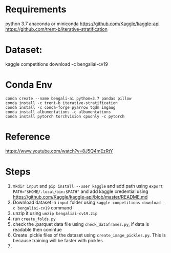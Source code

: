

# Requirements
python 3.7
anaconda or miniconda
https://github.com/Kaggle/kaggle-api
https://github.com/trent-b/iterative-stratification

# Dataset:
kaggle competitions download -c bengaliai-cv19

# Conda Env

    conda create --name bengali-ai python=3.7 pandas pillow
    conda install -c trent-b iterative-stratification
    conda install -c conda-forge pyarrow tqdm imgaug
    conda install albumentations -c albumentations
    conda install pytorch torchvision cpuonly -c pytorch

# Reference
https://www.youtube.com/watch?v=8J5Q4mEzRtY



# Steps
1. `mkdir input` and `pip install --user kaggle` and add path using `export PATH="$HOME/.local/bin:$PATH"` and add kaggle credential using https://github.com/Kaggle/kaggle-api/blob/master/README.md 
2. Download dataset in `input` folder using `kaggle competitions download -c bengaliai-cv19` command
3. unzip it using `unzip bengaliai-cv19.zip`
4. run `create_folds.py`
5. check the .parquet data file using `check_dataframes.py`, if data is readable then conintue
6. Create .pickle files of the dataset using `create_image_pickles.py`. This is because training will be faster with pickles
7. 